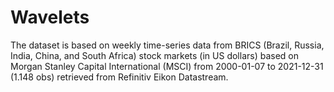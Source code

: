 # Wavelets
The dataset is based on weekly time-series data from BRICS (Brazil, Russia, India, China, and South Africa) stock markets (in US dollars) based on Morgan Stanley Capital International (MSCI) from 2000-01-07 to 2021-12-31 (1.148 obs) retrieved from Refinitiv Eikon Datastream. 
